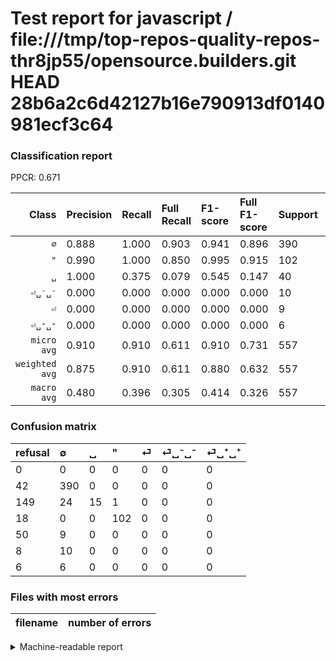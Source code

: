 # Test report for javascript / file:///tmp/top-repos-quality-repos-thr8jp55/opensource.builders.git HEAD 28b6a2c6d42127b16e790913df0140981ecf3c64

### Classification report

PPCR: 0.671

| Class | Precision | Recall | Full Recall | F1-score | Full F1-score | Support | Full Support | PPCR |
|------:|:----------|:-------|:------------|:---------|:---------|:--------|:-------------|:-----|
| `∅` | 0.888| 1.000| 0.903| 0.941| 0.896| 390| 432| 0.903 |
| `"` | 0.990| 1.000| 0.850| 0.995| 0.915| 102| 120| 0.850 |
| `␣` | 1.000| 0.375| 0.079| 0.545| 0.147| 40| 189| 0.212 |
| `⏎␣⁻␣⁻` | 0.000| 0.000| 0.000| 0.000| 0.000| 10| 18| 0.556 |
| `⏎` | 0.000| 0.000| 0.000| 0.000| 0.000| 9| 59| 0.153 |
| `⏎␣⁺␣⁺` | 0.000| 0.000| 0.000| 0.000| 0.000| 6| 12| 0.500 |
| `micro avg` | 0.910| 0.910| 0.611| 0.910| 0.731| 557| 830| 0.671 |
| `weighted avg` | 0.875| 0.910| 0.611| 0.880| 0.632| 557| 830| 0.671 |
| `macro avg` | 0.480| 0.396| 0.305| 0.414| 0.326| 557| 830| 0.671 |

### Confusion matrix

|refusal|  ∅| ␣| "| ⏎| ⏎␣⁻␣⁻| ⏎␣⁺␣⁺| 
|:---|:---|:---|:---|:---|:---|:---|
|0 |0 |0 |0 |0 |0 |0 |
|42 |390 |0 |0 |0 |0 |0 |
|149 |24 |15 |1 |0 |0 |0 |
|18 |0 |0 |102 |0 |0 |0 |
|50 |9 |0 |0 |0 |0 |0 |
|8 |10 |0 |0 |0 |0 |0 |
|6 |6 |0 |0 |0 |0 |0 |

### Files with most errors

| filename | number of errors|
|:----:|:-----|

<details>
    <summary>Machine-readable report</summary>
```json
{
  "cl_report": {"\"": {"f1-score": 0.9951219512195122, "precision": 0.9902912621359223, "recall": 1.0, "support": 102}, "macro avg": {"f1-score": 0.41357818973518173, "precision": 0.47977899167717153, "recall": 0.3958333333333333, "support": 557}, "micro avg": {"f1-score": 0.9102333931777378, "precision": 0.9102333931777379, "recall": 0.9102333931777379, "support": 557}, "weighted avg": {"f1-score": 0.8801952443806369, "precision": 0.8751866373957555, "recall": 0.9102333931777379, "support": 557}, "\u2205": {"f1-score": 0.9408926417370326, "precision": 0.8883826879271071, "recall": 1.0, "support": 390}, "\u23ce": {"f1-score": 0.0, "precision": 0.0, "recall": 0.0, "support": 9}, "\u23ce\u2423\u207a\u2423\u207a": {"f1-score": 0.0, "precision": 0.0, "recall": 0.0, "support": 6}, "\u23ce\u2423\u207b\u2423\u207b": {"f1-score": 0.0, "precision": 0.0, "recall": 0.0, "support": 10}, "\u2423": {"f1-score": 0.5454545454545454, "precision": 1.0, "recall": 0.375, "support": 40}},
  "cl_report_full": {"\"": {"f1-score": 0.9147982062780268, "precision": 0.9902912621359223, "recall": 0.85, "support": 120}, "macro avg": {"f1-score": 0.32622990297785665, "precision": 0.47977899167717153, "recall": 0.3053571428571429, "support": 830}, "micro avg": {"f1-score": 0.7310742609949531, "precision": 0.9102333931777379, "recall": 0.6108433734939759, "support": 830}, "weighted avg": {"f1-score": 0.6318500892074858, "precision": 0.8332726176395433, "recall": 0.6108433734939759, "support": 830}, "\u2205": {"f1-score": 0.8955223880597015, "precision": 0.8883826879271071, "recall": 0.9027777777777778, "support": 432}, "\u23ce": {"f1-score": 0.0, "precision": 0.0, "recall": 0.0, "support": 59}, "\u23ce\u2423\u207a\u2423\u207a": {"f1-score": 0.0, "precision": 0.0, "recall": 0.0, "support": 12}, "\u23ce\u2423\u207b\u2423\u207b": {"f1-score": 0.0, "precision": 0.0, "recall": 0.0, "support": 18}, "\u2423": {"f1-score": 0.14705882352941177, "precision": 1.0, "recall": 0.07936507936507936, "support": 189}},
  "ppcr": 0.6710843373493975
}
```
</details>

